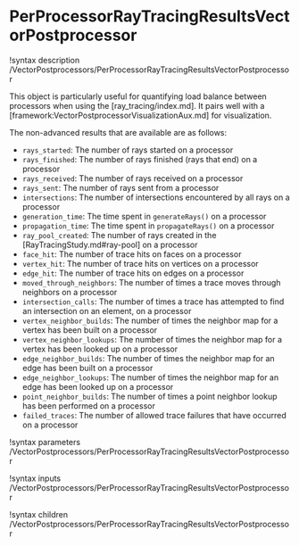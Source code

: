 # PerProcessorRayTracingResultsVectorPostprocessor

!syntax description /VectorPostprocessors/PerProcessorRayTracingResultsVectorPostprocessor

This object is particularly useful for quantifying load balance between processors when
using the [ray_tracing/index.md]. It pairs well with a [framework:VectorPostprocessorVisualizationAux.md]
for visualization.

The non-advanced results that are available are as follows:

- `rays_started`: The number of rays started on a processor
- `rays_finished`: The number of rays finished (rays that end) on a processor
- `rays_received`: The number of rays received on a processor
- `rays_sent`: The number of rays sent from a processor
- `intersections`: The number of intersections encountered by all rays on a processor
- `generation_time`: The time spent in `generateRays()` on a processor
- `propagation_time`: The time spent in `propagateRays()` on a processor
- `ray_pool_created`: The number of rays created in the [RayTracingStudy.md#ray-pool] on a processor
- `face_hit`: The number of trace hits on faces on a processor
- `vertex_hit`: The number of trace hits on vertices on a processor
- `edge_hit`: The number of trace hits on edges on a processor
- `moved_through_neighbors`: The number of times a trace moves through neighbors on a processor
- `intersection_calls`: The number of times a trace has attempted to find an intersection on an element, on a processor
- `vertex_neighbor_builds`: The number of times the neighbor map for a vertex has been built on a processor
- `vertex_neighbor_lookups`: The number of times the neighbor map for a vertex has been looked up on a processor
- `edge_neighbor_builds`: The number of times the neighbor map for an edge has been built on a processor
- `edge_neighbor_lookups`: The number of times the neighbor map for an edge has been looked up on a processor
- `point_neighbor_builds`: The number of times a point neighbor lookup has been performed on a processor
- `failed_traces`: The number of allowed trace failures that have occurred on a processor

!syntax parameters /VectorPostprocessors/PerProcessorRayTracingResultsVectorPostprocessor

!syntax inputs /VectorPostprocessors/PerProcessorRayTracingResultsVectorPostprocessor

!syntax children /VectorPostprocessors/PerProcessorRayTracingResultsVectorPostprocessor
